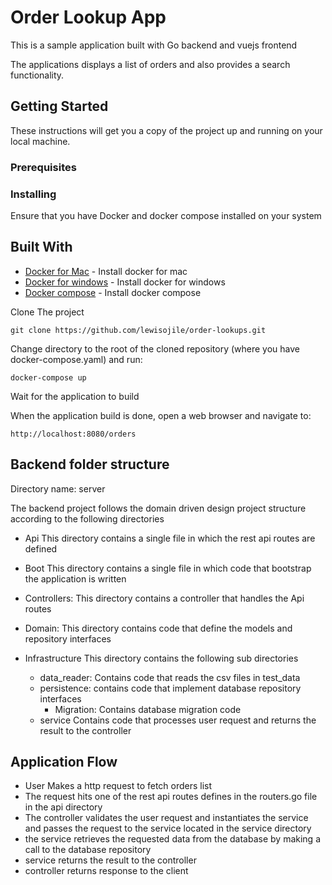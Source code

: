 # Order Lookup App

This is a sample application built with Go backend and vuejs frontend

The applications displays a list of orders and also provides a search functionality.

## Getting Started

These instructions will get you a copy of the project up and running on your local machine.

### Prerequisites

### Installing

Ensure that you have Docker and docker compose installed on your system

## Built With

- [Docker for Mac](https://docs.docker.com/docker-for-mac/install/) - Install docker for mac
- [Docker for windows](https://docs.docker.com/docker-for-windows/install/) - Install docker for windows
- [Docker compose](https://docs.docker.com/compose/install/) - Install docker compose

Clone The project

```
git clone https://github.com/lewisojile/order-lookups.git
```

Change directory to the root of the cloned repository (where you have docker-compose.yaml) and run:

```
docker-compose up
```

Wait for the application to build

When the application build is done, open a web browser and navigate to:

```
http://localhost:8080/orders
```

## Backend folder structure

Directory name: server

The backend project follows the domain driven design project structure according
to the following directories

- Api
  This directory contains a single file in which the rest api routes are defined

- Boot
  This directory contains a single file in which code that bootstrap the application is written

- Controllers:
  This directory contains a controller that handles the Api routes

- Domain:
  This directory contains code that define the models and repository interfaces

- Infrastructure
  This directory contains the following sub directories
  - data_reader: Contains code that reads the csv files in test_data
  - persistence: contains code that implement database repository interfaces
    - Migration: Contains database migration code
  - service Contains code that processes user request and returns the result to the controller

## Application Flow

- User Makes a http request to fetch orders list
- The request hits one of the rest api routes defines in the routers.go file in the api directory
- The controller validates the user request and instantiates the service and passes the request to the service located in the service directory
- the service retrieves the requested data from the database by making a call to the database repository
- service returns the result to the controller
- controller returns response to the client
